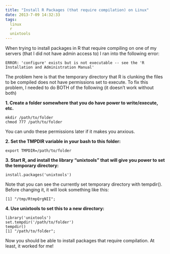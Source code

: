 ```yaml
---
title: "Install R Packages (that require compilation) on Linux"
date: 2013-7-09 14:32:33
tags:
  linux
  r
  unixtools
---
```



When trying to install packages in R that require compiling on one of my servers (that I did not have admin access to) I ran into the following error:

```
ERROR: 'configure' exists but is not executable -- see the 'R Installation and Administration Manual'
```


The problem here is that the temporary directory that R is clunking the files to be compiled does not have permissions set to execute. To fix this problem, I needed to do BOTH of the following (it doesn’t work without both)

**1. Create a folder somewhere that you do have power to write/execute, etc.**


```
mkdir /path/to/folder
chmod 777 /path/to/folder
```

You can undo these permissions later if it makes you anxious.

**2. Set the TMPDIR variable in your bash to this folder:**

```
export TMPDIR=/path/to/folder
```

**3. Start R, and install the library “unixtools” that will give you power to set the temporary directory:**

```
install.packages('unixtools')
```

Note that you can see the currently set temporary directory with tempdir(). Before changing it, it will look something like this:

```
[1] "/tmp/RtmpQrgNII";
```

**4. Use unixtools to set this to a new directory:**

```
library('unixtools')
set.tempdir('/path/to/folder')
tempdir()
[1] "/path/to/folder";
```

Now you should be able to install packages that require compilation. At least, it worked for me!


